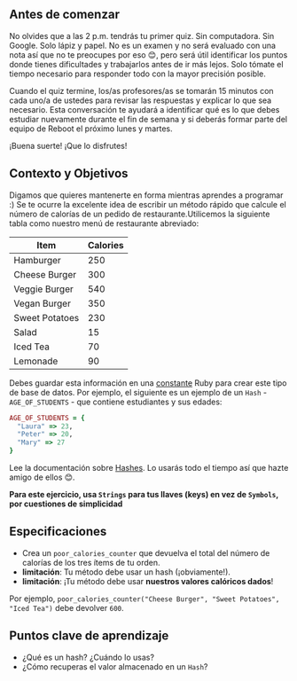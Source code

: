 ## Antes de comenzar

No olvides que a las 2 p.m. tendrás tu primer quiz. Sin computadora. Sin Google. Solo lápiz y papel. No es un examen y no será evaluado con una nota así que no te preocupes por eso 😊, pero será útil identificar los puntos donde tienes dificultades y trabajarlos antes de ir más lejos. Solo tómate el tiempo necesario para responder todo con la mayor precisión posible.

Cuando el quiz termine, los/as profesores/as se tomarán 15 minutos con cada uno/a de ustedes para revisar las respuestas y explicar lo que sea necesario. Esta conversación te ayudará a identificar qué es lo que debes estudiar nuevamente durante el fin de semana y si deberás formar parte del equipo de Reboot el próximo lunes y martes.

¡Buena suerte! ¡Que lo disfrutes!

## Contexto y Objetivos

Digamos que quieres mantenerte en forma mientras aprendes a programar :)  Se te ocurre la excelente idea de escribir un método rápido que calcule el número de calorías de un pedido de restaurante.Utilicemos la siguiente tabla como nuestro menú de restaurante abreviado:

<table class="table">
  <thead>
    <tr>
      <th>Item</th>
      <th>Calories</th>
    </tr>
  </thead>
  <tbody>
    <tr>
      <td>Hamburger</td>
      <td>250</td>
    </tr>
    <tr>
      <td>Cheese Burger</td>
      <td>300</td>
    </tr>
    <tr>
      <td>Veggie Burger</td>
      <td>540</td>
    </tr>
    <tr>
      <td>Vegan Burger</td>
      <td>350</td>
    </tr>
    <tr>
      <td>Sweet Potatoes</td>
      <td>230</td>
    </tr>
    <tr>
      <td>Salad</td>
      <td>15</td>
    </tr>
    <tr>
      <td>Iced Tea</td>
      <td>70</td>
    </tr>
    <tr>
      <td>Lemonade</td>
      <td>90</td>
    </tr>
  </tbody>
</table>


Debes guardar esta información en una [constante](https://www.rubyguides.com/2017/07/ruby-constants/) Ruby para crear este tipo de base de datos.
Por ejemplo, el siguiente es un ejemplo de un `Hash` - `AGE_OF_STUDENTS` - que contiene estudiantes y sus edades:

```ruby
AGE_OF_STUDENTS = {
  "Laura" => 23,
  "Peter" => 20,
  "Mary" => 27
}
```

Lee la documentación sobre [Hashes](https://ruby-doc.org/core-2.7.5/Hash.html). Lo usarás todo el tiempo así que hazte amigo de ellos 😊.

**Para este ejercicio, usa `Strings` para tus llaves (keys) en vez de `Symbols`, por cuestiones de simplicidad**

## Especificaciones

- Crea un `poor_calories_counter` que devuelva el total del número de calorías de los tres ítems de tu orden.
- **limitación**: Tu método debe usar un hash (¡obviamente!).
- **limitación**: ¡Tu método debe usar **nuestros valores calóricos dados**!

Por ejemplo, `poor_calories_counter("Cheese Burger", "Sweet Potatoes", "Iced Tea")` debe devolver `600`.

## Puntos clave de aprendizaje

- ¿Qué es un hash? ¿Cuándo lo usas?
- ¿Cómo recuperas el valor almacenado en un `Hash`?
